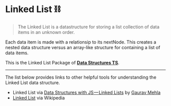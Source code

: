 # Linked List ⛓

> The Linked List is a datastructure for storing a list collection of data items in an unknown order.

Each data item is made with a relationsip to its nextNode.
This creates a nested data structure versus an array-like structure for containing a list of data items.

This is the Linked List Package of [**Data Structures TS**](https://github.com/yowainwright/datastructures-ts).

----

The list below provides links to other helpful tools for understanding the Linked List data structure.

- Linked List via [Data Structures with JS — Linked Lists](https://medium.com/dev-blogs/ds-with-js-linked-lists-db5138ff139f) by [Gaurav Mehla](https://medium.com/@gauravmehla)
- [Linked List](https://en.wikipedia.org/wiki/Linked_list) via Wikipedia
